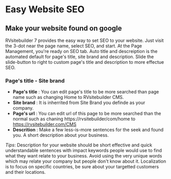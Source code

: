 # Easy Website SEO

## Make your website found on google

RVsitebuilder 7 provides the easy way to set SEO to your website. Just visit the 3-dot near the page name, select SEO, and start.
At the Page Management, you're ready on SEO tab.
Auto title and descreiption is the automated default for page's title, site brand and description.
Slide the slide-button to right to custom page's title and description to more effectue SEO.

### Page's title - Site brand
- **Page's title** : You can edit page's title to be more searched than page name such as changing Home to RVsitebuilder CMS.
- **Site brand** : It is inherrited from Site Brand you definde as your company.
- **Page's url** : You can edit url of this page to be more searched than the normal such as chaning https://rvsitebuilder/com/home to https://rvsitebuilder.com/CMS
- **Descrition** : Make a few less-is-more sentences for the seek and found you. A short description about your business.

*Tips*: Description for your website should be short effective and quick understandable sentences with impact keywords people would use to find what they want relate to your business. Avoid using the very unique words which may relate your company but people don't know about it. Localization is to focus on specific countries, be sure about your targetted customers and their locations.
